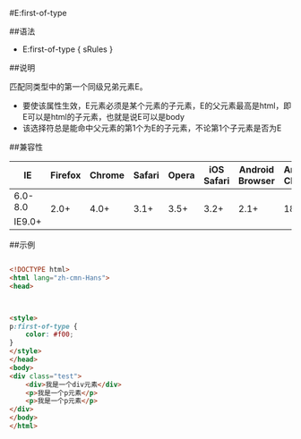 #E:first-of-type

##语法

- E:first-of-type { sRules }


##说明

匹配同类型中的第一个同级兄弟元素E。

- 要使该属性生效，E元素必须是某个元素的子元素，E的父元素最高是html，即E可以是html的子元素，也就是说E可以是body
- 该选择符总是能命中父元素的第1个为E的子元素，不论第1个子元素是否为E


##兼容性


<table class="compatible">
<thead>
	<tr>
		<th>IE</th>
		<th>Firefox</th>
		<th>Chrome</th>
		<th>Safari</th>
		<th>Opera</th>
		<th>iOS Safari</th>
		<th>Android Browser</th>
		<th>Android Chrome</th>
	</tr>
</thead>
<tbody>
	<tr>
		<td class="unsupport">6.0-8.0</td>
		<td class="support" rowspan="2">2.0+</td>
		<td class="support" rowspan="2">4.0+</td>
		<td class="support" rowspan="2">3.1+</td>
		<td class="support" rowspan="2">3.5+</td>
		<td class="support" rowspan="2">3.2+</td>
		<td class="support" rowspan="2">2.1+</td>
		<td class="support" rowspan="2">18.0+</td>
	</tr>
	<tr>
		<td class="support">IE9.0+</td>
	</tr>
</tbody>
</table>




##示例

```html

<!DOCTYPE html>
<html lang="zh-cmn-Hans">
<head>



<style>
p:first-of-type {
	color: #f00;
}
</style>
</head>
<body>
<div class="test">
	<div>我是一个div元素</div>
	<p>我是一个p元素</p>
	<p>我是一个p元素</p>
</div>
</body>
</html>

```
